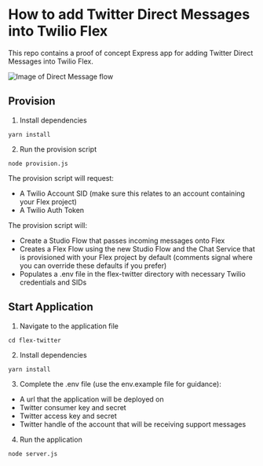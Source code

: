# How to add Twitter Direct Messages into Twilio Flex
This repo contains a proof of concept Express app for adding Twitter Direct Messages into Twilio Flex.

![Image of Direct Message flow](https://user-images.githubusercontent.com/46247485/125089637-6d7d3280-e0c6-11eb-85fb-b1acf7b21b45.png)

## Provision
1. Install dependencies
```
yarn install
```

2. Run the provision script
```
node provision.js
```

The provision script will request:
* A Twilio Account SID (make sure this relates to an account containing your Flex project)
* A Twilio Auth Token 

The provision script will:
* Create a Studio Flow that passes incoming messages onto Flex
* Creates a Flex Flow using the new Studio Flow and the Chat Service that is provisioned with your Flex project by default (comments signal where you can override these defaults if you prefer)
* Populates a .env file in the flex-twitter directory with necessary Twilio credentials and SIDs

## Start Application
1. Navigate to the application file
```
cd flex-twitter
```

2. Install dependencies
```
yarn install
```

3. Complete the .env file (use the env.example file for guidance):
* A url that the application will be deployed on
* Twitter consumer key and secret
* Twitter access key and secret
* Twitter handle of the account that will be receiving support messages

4. Run the application
```
node server.js
```
